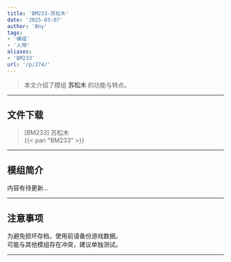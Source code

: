 ```yaml
---
title: 'BM233-苏松木'
date: '2025-03-07'
author: 'Bny'
tags:
- '模组'
- '人物'
aliases:
- 'BM233'
url: '/p/274/'
---
```


> 本文介绍了模组 **苏松木** 的功能与特点。

---

## 文件下载

> [BM233] 苏松木  
{{< pan "BM233" >}}  

---

## 模组简介

>  
内容有待更新...  

---

## 注意事项

>  
为避免损坏存档，使用前请备份游戏数据。  
可能与其他模组存在冲突，建议单独测试。  

---


